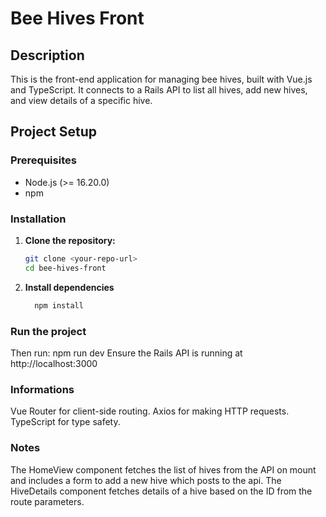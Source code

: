# Bee Hives Front

## Description
This is the front-end application for managing bee hives, built with Vue.js and TypeScript. It connects to a Rails API to list all hives, add new hives, and view details of a specific hive.

## Project Setup

### Prerequisites
- Node.js (>= 16.20.0)
- npm

### Installation

1. **Clone the repository:**
   ```bash
   git clone <your-repo-url>
   cd bee-hives-front
2. **Install dependencies**
   ```bash
     npm install

### Run the project
Then run: npm run dev
Ensure the Rails API is running at http://localhost:3000

### Informations
Vue Router for client-side routing.
Axios for making HTTP requests.
TypeScript for type safety.

### Notes
The HomeView component fetches the list of hives from the API on mount and includes a form to add a new hive which posts to the api.
The HiveDetails component fetches details of a hive based on the ID from the route parameters.
